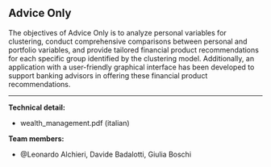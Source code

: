 ## Advice Only
The objectives of Advice Only is to analyze personal variables for clustering, conduct comprehensive comparisons between personal and portfolio variables, and provide tailored financial product recommendations for each specific group identified by the clustering model. Additionally, an application with a user-friendly graphical interface has been developed to support banking advisors in offering these financial product recommendations.

---

**Technical detail:**
- wealth_management.pdf (italian)

**Team members:**
- @Leonardo Alchieri, Davide Badalotti, Giulia Boschi

